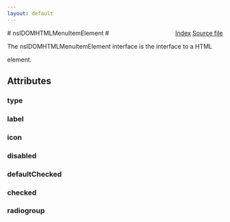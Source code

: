 ```yaml
---
layout: default
---
```

<div class='links' style='float:right'><a href="../index.html">Index</a>
<a href="http://dxr.mozilla.org/mozilla-central/source/dom/interfaces/html/nsIDOMHTMLMenuItemElement.idl">Source file</a>
</div>
# nsIDOMHTMLMenuItemElement #
  
The nsIDOMHTMLMenuItemElement interface is the interface to a HTML  
<menuitem> element.  
  

## Attributes ##

### type ###

### label ###

### icon ###

### disabled ###

### defaultChecked ###

### checked ###

### radiogroup ###
